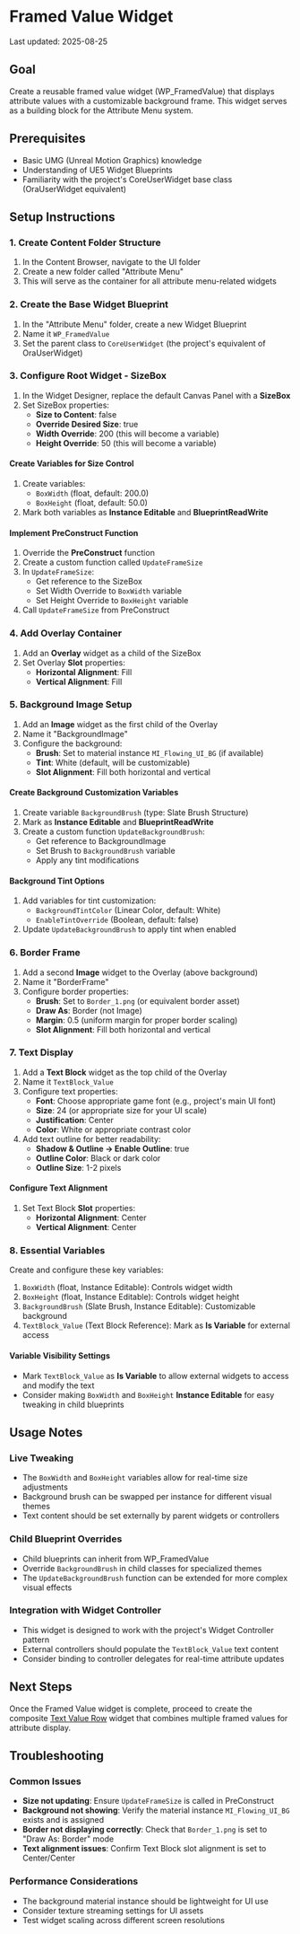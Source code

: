 # Framed Value Widget

Last updated: 2025-08-25

## Goal

Create a reusable framed value widget (WP_FramedValue) that displays attribute values with a customizable background frame. This widget serves as a building block for the Attribute Menu system.

## Prerequisites

- Basic UMG (Unreal Motion Graphics) knowledge
- Understanding of UE5 Widget Blueprints
- Familiarity with the project's CoreUserWidget base class (OraUserWidget equivalent)

## Setup Instructions

### 1. Create Content Folder Structure

1. In the Content Browser, navigate to the UI folder
2. Create a new folder called "Attribute Menu"
3. This will serve as the container for all attribute menu-related widgets

### 2. Create the Base Widget Blueprint

1. In the "Attribute Menu" folder, create a new Widget Blueprint
2. Name it `WP_FramedValue` 
3. Set the parent class to `CoreUserWidget` (the project's equivalent of OraUserWidget)

### 3. Configure Root Widget - SizeBox

1. In the Widget Designer, replace the default Canvas Panel with a **SizeBox**
2. Set SizeBox properties:
   - **Size to Content**: false
   - **Override Desired Size**: true
   - **Width Override**: 200 (this will become a variable)
   - **Height Override**: 50 (this will become a variable)

#### Create Variables for Size Control

1. Create variables:
   - `BoxWidth` (float, default: 200.0)
   - `BoxHeight` (float, default: 50.0)
2. Mark both variables as **Instance Editable** and **BlueprintReadWrite**

#### Implement PreConstruct Function

1. Override the **PreConstruct** function
2. Create a custom function called `UpdateFrameSize`
3. In `UpdateFrameSize`:
   - Get reference to the SizeBox
   - Set Width Override to `BoxWidth` variable
   - Set Height Override to `BoxHeight` variable
4. Call `UpdateFrameSize` from PreConstruct

### 4. Add Overlay Container

1. Add an **Overlay** widget as a child of the SizeBox
2. Set Overlay **Slot** properties:
   - **Horizontal Alignment**: Fill
   - **Vertical Alignment**: Fill

### 5. Background Image Setup

1. Add an **Image** widget as the first child of the Overlay
2. Name it "BackgroundImage"
3. Configure the background:
   - **Brush**: Set to material instance `MI_Flowing_UI_BG` (if available)
   - **Tint**: White (default, will be customizable)
   - **Slot Alignment**: Fill both horizontal and vertical

#### Create Background Customization Variables

1. Create variable `BackgroundBrush` (type: Slate Brush Structure)
2. Mark as **Instance Editable** and **BlueprintReadWrite**
3. Create a custom function `UpdateBackgroundBrush`:
   - Get reference to BackgroundImage
   - Set Brush to `BackgroundBrush` variable
   - Apply any tint modifications

#### Background Tint Options

1. Add variables for tint customization:
   - `BackgroundTintColor` (Linear Color, default: White)
   - `EnableTintOverride` (Boolean, default: false)
2. Update `UpdateBackgroundBrush` to apply tint when enabled

### 6. Border Frame

1. Add a second **Image** widget to the Overlay (above background)
2. Name it "BorderFrame" 
3. Configure border properties:
   - **Brush**: Set to `Border_1.png` (or equivalent border asset)
   - **Draw As**: Border (not Image)
   - **Margin**: 0.5 (uniform margin for proper border scaling)
   - **Slot Alignment**: Fill both horizontal and vertical

### 7. Text Display

1. Add a **Text Block** widget as the top child of the Overlay
2. Name it `TextBlock_Value`
3. Configure text properties:
   - **Font**: Choose appropriate game font (e.g., project's main UI font)
   - **Size**: 24 (or appropriate size for your UI scale)
   - **Justification**: Center
   - **Color**: White or appropriate contrast color
4. Add text outline for better readability:
   - **Shadow & Outline → Enable Outline**: true
   - **Outline Color**: Black or dark color
   - **Outline Size**: 1-2 pixels

#### Configure Text Alignment

1. Set Text Block **Slot** properties:
   - **Horizontal Alignment**: Center
   - **Vertical Alignment**: Center

### 8. Essential Variables

Create and configure these key variables:

1. `BoxWidth` (float, Instance Editable): Controls widget width
2. `BoxHeight` (float, Instance Editable): Controls widget height  
3. `BackgroundBrush` (Slate Brush, Instance Editable): Customizable background
4. `TextBlock_Value` (Text Block Reference): Mark as **Is Variable** for external access

#### Variable Visibility Settings

- Mark `TextBlock_Value` as **Is Variable** to allow external widgets to access and modify the text
- Consider making `BoxWidth` and `BoxHeight` **Instance Editable** for easy tweaking in child blueprints

## Usage Notes

### Live Tweaking

- The `BoxWidth` and `BoxHeight` variables allow for real-time size adjustments
- Background brush can be swapped per instance for different visual themes
- Text content should be set externally by parent widgets or controllers

### Child Blueprint Overrides

- Child blueprints can inherit from WP_FramedValue
- Override `BackgroundBrush` in child classes for specialized themes
- The `UpdateBackgroundBrush` function can be extended for more complex visual effects

### Integration with Widget Controller

- This widget is designed to work with the project's Widget Controller pattern
- External controllers should populate the `TextBlock_Value` text content
- Consider binding to controller delegates for real-time attribute updates

## Next Steps

Once the Framed Value widget is complete, proceed to create the composite [Text Value Row](text-value-row.md) widget that combines multiple framed values for attribute display.

## Troubleshooting

### Common Issues

- **Size not updating**: Ensure `UpdateFrameSize` is called in PreConstruct
- **Background not showing**: Verify the material instance `MI_Flowing_UI_BG` exists and is assigned
- **Border not displaying correctly**: Check that `Border_1.png` is set to "Draw As: Border" mode
- **Text alignment issues**: Confirm Text Block slot alignment is set to Center/Center

### Performance Considerations

- The background material instance should be lightweight for UI use
- Consider texture streaming settings for UI assets
- Test widget scaling across different screen resolutions